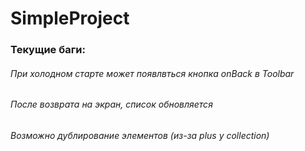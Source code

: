 # SimpleProject
### Текущие баги:
###### При холодном старте может появлвться кнопка onBack в Toolbar
###### После возврата на экран, список обновляется
###### Возможно дублирование элементов (из-за plus у collection)
